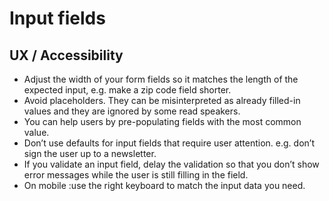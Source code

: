 # Input fields

## UX / Accessibility

* Adjust the width of your form fields so it matches the length of the
  expected input, e.g. make a zip code field shorter.
* Avoid placeholders. They can be misinterpreted as already filled-in values
  and they are ignored by some read speakers.
* You can help users by pre-populating fields with the most common value.
* Don’t use defaults for input fields that require user attention. e.g. don’t
  sign the user up to a newsletter.
* If you validate an input field, delay the validation so that you don’t show
  error messages while the user is still filling in the field.
* On mobile :use the right keyboard to match the input data you need.
